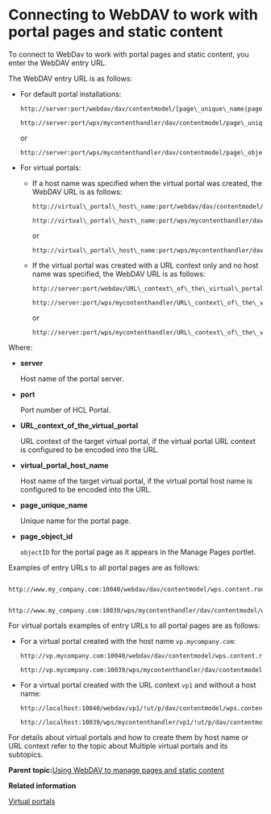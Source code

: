 # Connecting to WebDAV to work with portal pages and static content 

To connect to WebDav to work with portal pages and static content, you enter the WebDAV entry URL.

The WebDAV entry URL is as follows:

-   For default portal installations:

    ```
    http://server:port/webdav/dav/contentmodel/[page\_unique\_name|page\_object\_id]/
    ```

    ```
    http://server:port/wps/mycontenthandler/dav/contentmodel/page\_unique\_name/
    ```

    or

    ```
    http://server:port/wps/mycontenthandler/dav/contentmodel/page\_object\_id/
    ```

-   For virtual portals:
    -   If a host name was specified when the virtual portal was created, the WebDAV URL is as follows:

        ```
        http://virtual\_portal\_host\_name:port/webdav/dav/contentmodel/[page\_unique\_name|page\_object\_id]/
        ```

        ```
        http://virtual\_portal\_host\_name:port/wps/mycontenthandler/dav/contentmodel/page\_unique\_name/
        ```

        or

        ```
        http://virtual\_portal\_host\_name:port/wps/mycontenthandler/dav/contentmodel/page\_object\_id/
        ```

    -   If the virtual portal was created with a URL context only and no host name was specified, the WebDAV URL is as follows:

        ```
        http://server:port/webdav/URL\_context\_of\_the\_virtual\_portal/!ut/p/dav/contentmodel/[page\_unique\_name|page\_object\_id]/
        ```

        ```
        http://server:port/wps/mycontenthandler/URL\_context\_of\_the\_virtual\_portal/!ut/p/dav/contentmodel/page\_unique\_name/
        ```

        or

        ```
        http://server:port/wps/mycontenthandler/URL\_context\_of\_the\_virtual\_portal/!ut/p/dav/contentmodel/page\_object\_id/
        ```


Where:

-   **server**

    Host name of the portal server.

-   **port**

    Port number of HCL Portal.

-   **URL\_context\_of\_the\_virtual\_portal**

    URL context of the target virtual portal, if the virtual portal URL context is configured to be encoded into the URL.

-   **virtual\_portal\_host\_name**

    Host name of the target virtual portal, if the virtual portal host name is configured to be encoded into the URL.

-   **page\_unique\_name**

    Unique name for the portal page.

-   **page\_object\_id**

    `objectID` for the portal page as it appears in the Manage Pages portlet.


Examples of entry URLs to all portal pages are as follows:

```
  http://www.my_company.com:10040/webdav/dav/contentmodel/wps.content.root/
```

```
  http://www.my_company.com:10039/wps/mycontenthandler/dav/contentmodel/wps.content.root/
```

For virtual portals examples of entry URLs to all portal pages are as follows:

-   For a virtual portal created with the host name `vp.mycompany.com`:

    ```
    http://vp.mycompany.com:10040/webdav/dav/contentmodel/wps.content.root/
    ```

    ```
    http://vp.mycompany.com:10039/wps/mycontenthandler/dav/contentmodel/wps.content.root/
    ```

-   For a virtual portal created with the URL context `vp1` and without a host name:

    ```
    http://localhost:10040/webdav/vp1/!ut/p/dav/contentmodel/wps.content.root/
    ```

    ```
    http://localhost:10039/wps/mycontenthandler/vp1/!ut/p/dav/contentmodel/wps.content.root/
    ```


For details about virtual portals and how to create them by host name or URL context refer to the topic about Multiple virtual portals and its subtopics.

**Parent topic:**[Using WebDAV to manage pages and static content](../admin-system/webdav_static.md)

**Related information**  


[Virtual portals ](../admin-system/ad_vp.md)


